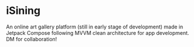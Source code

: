 # iSining
An online art gallery platform (still in early stage of development) made in Jetpack Compose following MVVM clean architecture for app development. DM for collaboration! 
